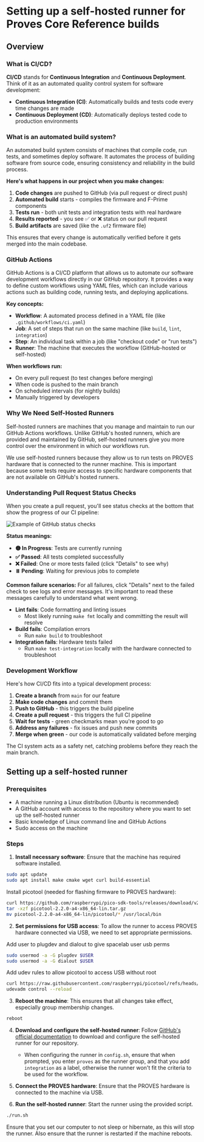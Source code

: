 # Setting up a self-hosted runner for Proves Core Reference builds

## Overview

### What is CI/CD?

**CI/CD** stands for **Continuous Integration** and **Continuous Deployment**. Think of it as an automated quality control system for software development:

- **Continuous Integration (CI)**: Automatically builds and tests code every time changes are made
- **Continuous Deployment (CD)**: Automatically deploys tested code to production environments

### What is an automated build system?

An automated build system consists of machines that compile code, run tests, and sometimes deploy software. It automates the process of building software from source code, ensuring consistency and reliability in the build process.

**Here's what happens in our project when you make changes:**

1. **Code changes** are pushed to GitHub (via pull request or direct push)
2. **Automated build** starts - compiles the firmware and F-Prime components
3. **Tests run** - both unit tests and integration tests with real hardware
4. **Results reported** - you see ✅ or ❌ status on our pull request
5. **Build artifacts** are saved (like the `.uf2` firmware file)

This ensures that every change is automatically verified before it gets merged into the main codebase.

### GitHub Actions

GitHub Actions is a CI/CD platform that allows us to automate our software development workflows directly in our GitHub repository. It provides a way to define custom workflows using YAML files, which can include various actions such as building code, running tests, and deploying applications.

**Key concepts:**

- **Workflow**: A automated process defined in a YAML file (like `.github/workflows/ci.yaml`)
- **Job**: A set of steps that run on the same machine (like `build`, `lint`, `integration`)
- **Step**: An individual task within a job (like "checkout code" or "run tests")
- **Runner**: The machine that executes the workflow (GitHub-hosted or self-hosted)

**When workflows run:**

- On every pull request (to test changes before merging)
- When code is pushed to the main branch
- On scheduled intervals (for nightly builds)
- Manually triggered by developers

### Why We Need Self-Hosted Runners

Self-hosted runners are machines that you manage and maintain to run our GitHub Actions workflows. Unlike GitHub's hosted runners, which are provided and maintained by GitHub, self-hosted runners give you more control over the environment in which our workflows run.

We use self-hosted runners because they allow us to run tests on PROVES hardware that is connected to the runner machine. This is important because some tests require access to specific hardware components that are not available on GitHub's hosted runners.

### Understanding Pull Request Status Checks

When you create a pull request, you'll see status checks at the bottom that show the progress of our CI pipeline:

![Example of GitHub status checks](https://docs.github.com/assets/cb-17910/mw-1440/images/help/pull_requests/pr-checks-success.webp)

**Status meanings:**

- **🟡 In Progress**: Tests are currently running
- **✅ Passed**: All tests completed successfully
- **❌ Failed**: One or more tests failed (click "Details" to see why)
- **⏸️ Pending**: Waiting for previous jobs to complete

**Common failure scenarios:**
For all failures, click "Details" next to the failed check to see logs and error messages. It's important to read these messages carefully to understand what went wrong.

- **Lint fails**: Code formatting and linting issues
  - Most likely running `make fmt` locally and committing the result will resolve
- **Build fails**: Compilation errors
  - Run `make build` to troubleshoot
- **Integration fails**: Hardware tests failed
  - Run `make test-integration` locally with the hardware connected to troubleshoot

### Development Workflow

Here's how CI/CD fits into a typical development process:

1. **Create a branch** from `main` for our feature
2. **Make code changes** and commit them
3. **Push to GitHub** - this triggers the build pipeline
4. **Create a pull request** - this triggers the full CI pipeline
5. **Wait for tests** - green checkmarks mean you're good to go
6. **Address any failures** - fix issues and push new commits
7. **Merge when green** - our code is automatically validated before merging

The CI system acts as a safety net, catching problems before they reach the main branch.

## Setting up a self-hosted runner

### Prerequisites

- A machine running a Linux distribution (Ubuntu is recommended)
- A GitHub account with access to the repository where you want to set up the self-hosted runner
- Basic knowledge of Linux command line and GitHub Actions
- Sudo access on the machine

### Steps

1. **Install necessary software**: Ensure that the machine has required software installed.

```bash
sudo apt update
sudo apt install make cmake wget curl build-essential
```

Install picotool (needed for flashing firmware to PROVES hardware):

```bash
curl https://github.com/raspberrypi/pico-sdk-tools/releases/download/v2.2.0-2/picotool-2.2.0-a4-x86_64-lin.tar.gz -o picotool-2.2.0-a4-x86_64-lin.tar.gz
tar -xzf picotool-2.2.0-a4-x86_64-lin.tar.gz
mv picotool-2.2.0-a4-x86_64-lin/picotool/* /usr/local/bin
```

2. **Set permissions for USB access**: To allow the runner to access PROVES hardware connected via USB, we need to set appropriate permissions.

Add user to plugdev and dialout to give spacelab user usb perms

```sh
sudo usermod -a -G plugdev $USER
sudo usermod -a -G dialout $USER
```

Add udev rules to allow picotool to access USB without root

```sh
curl https://raw.githubusercontent.com/raspberrypi/picotool/refs/heads/master/udev/60-picotool.rules -o /etc/udev/rules.d/60-picotool.rules
udevadm control --reload
```

3. **Reboot the machine**: This ensures that all changes take effect, especially group membership changes.

```sh
reboot
```

4. **Download and configure the self-hosted runner**: Follow [GitHub's official documentation](https://github.com/organizations/Open-Source-Space-Foundation/settings/actions/runners/new?arch=x64&os=linux) to download and configure the self-hosted runner for our repository.

   - When configuring the runner in `config.sh`, ensure that when prompted, you enter `proves` as the runner group, and that you add `integration` as a label, otherwise the runner won't fit the criteria to be used for the workflow.

5. **Connect the PROVES hardware**: Ensure that the PROVES hardware is connected to the machine via USB.

6. **Run the self-hosted runner**: Start the runner using the provided script.

```sh
./run.sh
```

Ensure that you set our computer to not sleep or hibernate, as this will stop the runner. Also ensure that the runner is restarted if the machine reboots.
